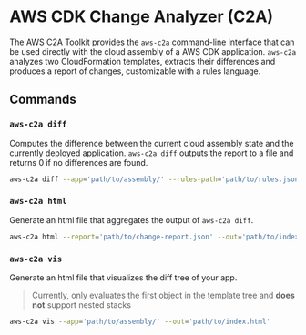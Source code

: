 # AWS CDK Change Analyzer (C2A)

The AWS C2A Toolkit provides the `aws-c2a` command-line interface that can be used directly with the cloud assembly of a
AWS CDK application. `aws-c2a` analyzes two CloudFormation templates, extracts their differences and produces a report of changes, customizable with a rules language.

## Commands

### `aws-c2a diff`

Computes the difference between the current cloud assembly state and the currently deployed application. `aws-c2a diff`
outputs the report to a file and returns 0 if no differences are found.

```sh
aws-c2a diff --app='path/to/assembly/' --rules-path='path/to/rules.json' --out='path/to/output.json'
```

### `aws-c2a html`

Generate an html file that aggregates the output of `aws-c2a diff`.

```sh
aws-c2a html --report='path/to/change-report.json' --out='path/to/index.html'
```

### `aws-c2a vis`

Generate an html file that visualizes the diff tree of your app.

> Currently, only evaluates the first object in the template tree and **does not** 
support nested stacks

```sh
aws-c2a vis --app='path/to/assembly/' --out='path/to/index.html'
```